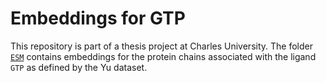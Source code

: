 # Embeddings for GTP

This repository is part of a thesis project at Charles University. The folder [`ESM`](./ESM/) contains embeddings for the protein chains associated with the ligand `GTP` as defined by the Yu dataset.
